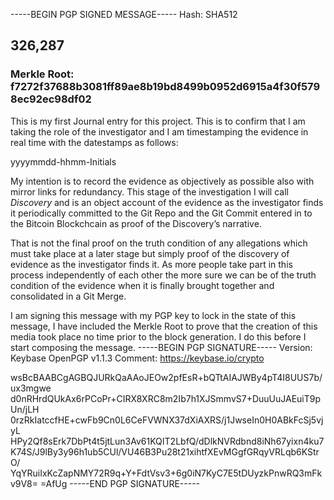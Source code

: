-----BEGIN PGP SIGNED MESSAGE-----
Hash: SHA512

## 326,287
### Merkle Root: f7272f37688b3081ff89ae8b19bd8499b0952d6915a4f30f5798ec92ec98df02  

This is my first Journal entry for this project. This is to confirm that I am taking the role of the investigator and I am timestamping the evidence in real time with the datestamps as follows:  

yyyymmdd-hhmm-Initials  

My intention is to record the evidence as objectively as possible also with mirror links for redundancy. This stage of the investigation I will call *Discovery* and is an object account of the evidence as the investigator finds it periodically committed to the Git Repo and the Git Commit entered in to the Bitcoin Blockchcain as proof of the Discovery’s narrative.  

That is not the final proof on the truth condition of any allegations which must take place at a later stage but simply proof of the discovery of evidence as the investigator finds it. As more people take part in this process independently of each other the more sure we can be of the truth condition of the evidence when it is finally brought together and consolidated in a Git Merge.  

I am signing this message with my PGP key to lock in the state of this message, I have included the Merkle Root to prove that the creation of this media took place no time prior to the block generation. I do this before I start composing the message.
-----BEGIN PGP SIGNATURE-----
Version: Keybase OpenPGP v1.1.3
Comment: https://keybase.io/crypto

wsBcBAABCgAGBQJURkQaAAoJEOw2pfEsR+bQTtAIAJWBy4pT4I8UUS7b/ux3mgwe
d0nRHrdQUkAx6rPCoPr+CIRX8XRC8m2Ib7h1XJSmmvS7+DuuUuJAEuiT9pUn/jLH
0rzRkIatccfHE+cwFb9Cn0L6CeFVWNX37dXiAXRS/j1JwseIn0H0ABkFcSj5vjyL
HPy2Qf8sErk7DbPt4t5jtLun3Av61KQIT2LbfQ/dDlkNVRdbnd8iNh67yixn4ku7
K74S/J9lBy3y96h1ub5CUl/VU46B3Pu28t21xihtfXEvMGgfGRqyVRLqb6KStrO/
YqYRuiIxKcZapNMY72R9q+Y+FdtVsv3+6g0iN7KyC7E5tDUyzkPnwRQ3mFkv9V8=
=AfUg
-----END PGP SIGNATURE-----
